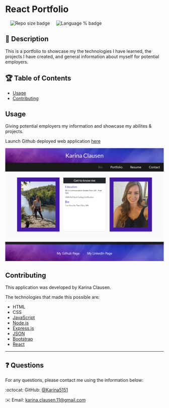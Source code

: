 # React Portfolio
 &nbsp;&nbsp;&nbsp;&nbsp;![Repo size badge](https://img.shields.io/github/repo-size/Karina5151/React-Portfolio?color=success) &nbsp;&nbsp;&nbsp;&nbsp;![Language % badge](https://img.shields.io/github/languages/top/Karina5151/React-Portfolio) &nbsp;&nbsp;&nbsp;&nbsp;


## :memo: Description
  This is a portfolio to showcase my the technologies I have learned, the projects I have created, and general information about myself for potential employers.


## :trophy: Table of Contents
* [Usage](#usage)
* [Contributing](#contributing)
  
  
## Usage
Giving potential employers my information and showcase my abilites & projects. 

Launch Github deployed web application [here](https://karina5151.github.io/React-Portfolio/)

![Web App Image](./src/assets/images/screenshotBioPage.png)

  
## Contributing
This application was developed by Karina Clausen.

The technologies that made this possible are:
* HTML
* CSS
* <a href="https://www.javascript.com/" target="_blank">JavaScript</a>
* <a href="https://nodejs.org/api/fs.html" target="_blank">Node.js</a>
* <a href="https://expressjs.com/" target="_blank">Express.js</a>
* <a href="https://www.json.org/json-en.html" target="_blank">JSON</a>
* <a href="https://getbootstrap.com/" target="_blank">Bootstrap</a>
* <a href="https://reactjs.org/" target="_blank">React</a>

  
  
 ---

## :question: Questions

For any questions, please contact me using the information below:

:octocat: GitHub: [@Karina5151](https://github.com/Karina5151)

:envelope: Email: karina.clausen.11@gmail.com
